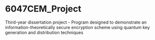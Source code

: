 # 6047CEM_Project
Third-year dissertation project - Program designed to demonstrate an information-theoretically secure encryption scheme using quantum key generation and distribution techniques
